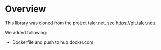 # Overview

This library was cloned from the project taler.net, see https://git.taler.net/.

We added following:

- Dockerfile and push to hub.docker.com

